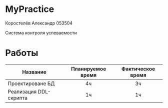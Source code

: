 # MyPractice

Коростелёв Александр 053504

Система контроля успеваемости

# Работы
| Название | Планируемое время | Фактическое время |
| - | :-: | :-: |
| Проектироване БД | 4ч | 3ч |
| Реализация DDL-скрипта | 1ч | 1ч |
